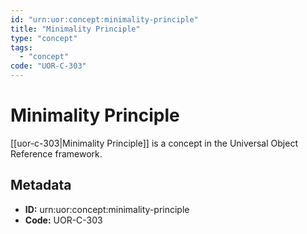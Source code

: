 ```yaml
---
id: "urn:uor:concept:minimality-principle"
title: "Minimality Principle"
type: "concept"
tags:
  - "concept"
code: "UOR-C-303"
---
```


# Minimality Principle

[[uor-c-303|Minimality Principle]] is a concept in the Universal Object Reference framework.

## Metadata

- **ID:** urn:uor:concept:minimality-principle
- **Code:** UOR-C-303
